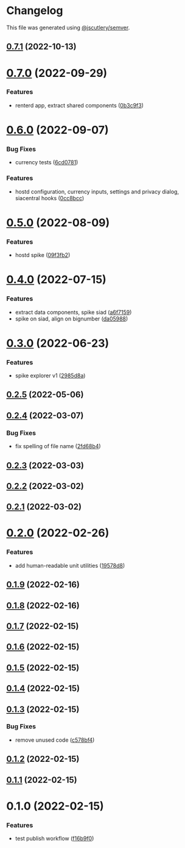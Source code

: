 # Changelog

This file was generated using [@jscutlery/semver](https://github.com/jscutlery/semver).

## [0.7.1](https://github.com/SiaFoundation/web/compare/sia-js-0.7.0...sia-js-0.7.1) (2022-10-13)



# [0.7.0](https://github.com/SiaFoundation/web/compare/sia-js-0.6.0...sia-js-0.7.0) (2022-09-29)


### Features

* renterd app, extract shared components ([0b3c9f3](https://github.com/SiaFoundation/web/commit/0b3c9f3e77803d0a2520ee6c5b8e08f4d4f12934))



# [0.6.0](https://github.com/SiaFoundation/web/compare/sia-js-0.5.0...sia-js-0.6.0) (2022-09-07)


### Bug Fixes

* currency tests ([6cd0781](https://github.com/SiaFoundation/web/commit/6cd078165f15834950bde8d575be6a648a4fc134))


### Features

* hostd configuration, currency inputs, settings and privacy dialog, siacentral hooks ([0cc8bcc](https://github.com/SiaFoundation/web/commit/0cc8bcc2ab4057e7dbdc80aa3f06c06dfb0bd907))



# [0.5.0](https://github.com/SiaFoundation/web/compare/sia-js-0.4.0...sia-js-0.5.0) (2022-08-09)


### Features

* hostd spike ([09f3fb2](https://github.com/SiaFoundation/web/commit/09f3fb2f9d7193d5a137d8a252c0a6566f15e2cb))



# [0.4.0](https://github.com/SiaFoundation/web/compare/sia-js-0.3.0...sia-js-0.4.0) (2022-07-15)


### Features

* extract data components, spike siad ([a6f7159](https://github.com/SiaFoundation/web/commit/a6f71593796ed763486e2556104ea71598f0e208))
* spike on siad, align on bignumber ([da05988](https://github.com/SiaFoundation/web/commit/da0598867dcf56006ed912d21486a9ab6da4ab47))



# [0.3.0](https://github.com/SiaFoundation/web/compare/sia-js-0.2.5...sia-js-0.3.0) (2022-06-23)


### Features

* spike explorer v1 ([2985d8a](https://github.com/SiaFoundation/web/commit/2985d8abddce552a4f86e6f9a91b86096d815722))



## [0.2.5](https://github.com/SiaFoundation/web/compare/sia-js-0.2.4...sia-js-0.2.5) (2022-05-06)



## [0.2.4](https://github.com/SiaFoundation/web/compare/sia-js-0.2.3...sia-js-0.2.4) (2022-03-07)


### Bug Fixes

* fix spelling of file name ([2fd68b4](https://github.com/SiaFoundation/web/commit/2fd68b4ec266d3af5c38131b391390d12312b083))



## [0.2.3](https://github.com/SiaFoundation/web/compare/sia-js-0.2.2...sia-js-0.2.3) (2022-03-03)



## [0.2.2](https://github.com/SiaFoundation/web/compare/sia-js-0.2.1...sia-js-0.2.2) (2022-03-02)



## [0.2.1](https://github.com/SiaFoundation/web/compare/sia-js-0.2.0...sia-js-0.2.1) (2022-03-02)



# [0.2.0](https://github.com/SiaFoundation/web/compare/sia-js-0.1.0...sia-js-0.2.0) (2022-02-26)


### Features

* add human-readable unit utilities ([19578d8](https://github.com/SiaFoundation/web/commit/19578d8fccefd548ea7b63b0ac76477bc3a9c585))



## [0.1.9](https://github.com/SiaFoundation/web/compare/sia-core-0.1.8...sia-core-0.1.9) (2022-02-16)



## [0.1.8](https://github.com/SiaFoundation/web/compare/sia-core-0.1.7...sia-core-0.1.8) (2022-02-16)

## [0.1.7](https://github.com/SiaFoundation/web/compare/sia-core-0.1.6...sia-core-0.1.7) (2022-02-15)

## [0.1.6](https://github.com/SiaFoundation/web/compare/sia-core-0.1.5...sia-core-0.1.6) (2022-02-15)

## [0.1.5](https://github.com/SiaFoundation/web/compare/sia-core-0.1.4...sia-core-0.1.5) (2022-02-15)

## [0.1.4](https://github.com/SiaFoundation/web/compare/sia-core-0.1.3...sia-core-0.1.4) (2022-02-15)

## [0.1.3](https://github.com/SiaFoundation/web/compare/sia-core-0.1.2...sia-core-0.1.3) (2022-02-15)

### Bug Fixes

- remove unused code ([c578bf4](https://github.com/SiaFoundation/web/commit/c578bf4cf8e71c41d6ecf71716ecf2734a184ef3))

## [0.1.2](https://github.com/SiaFoundation/web/compare/sia-core-0.1.1...sia-core-0.1.2) (2022-02-15)

## [0.1.1](https://github.com/SiaFoundation/web/compare/sia-core-0.1.0...sia-core-0.1.1) (2022-02-15)

# 0.1.0 (2022-02-15)

### Features

- test publish workflow ([f16b9f0](https://github.com/SiaFoundation/web/commit/f16b9f05acc8222a63c58c1f8f956c3d53ef1fe7))
